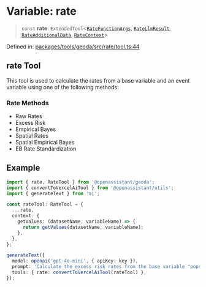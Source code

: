 # Variable: rate

> `const` **rate**: `ExtendedTool`\<[`RateFunctionArgs`](../type-aliases/RateFunctionArgs.md), [`RateLlmResult`](../type-aliases/RateLlmResult.md), [`RateAdditionalData`](../type-aliases/RateAdditionalData.md), [`RateContext`](../type-aliases/RateContext.md)\>

Defined in: [packages/tools/geoda/src/rate/tool.ts:44](https://github.com/GeoDaCenter/openassistant/blob/0f7bf760e453a1735df9463dc799b04ee2f630fd/packages/tools/geoda/src/rate/tool.ts#L44)

## rate Tool

This tool is used to calculate the rates from a base variable and an event variable using one of the following methods:

### Rate Methods

- Raw Rates
- Excess Risk
- Empirical Bayes
- Spatial Rates
- Spatial Empirical Bayes
- EB Rate Standardization

## Example
```ts
import { rate, RateTool } from '@openassistant/geoda';
import { convertToVercelAiTool } from '@openassistant/utils';
import { generateText } from 'ai';

const rateTool: RateTool = {
  ...rate,
  context: {
    getValues: (datasetName, variableName) => {
      return getValues(datasetName, variableName);
    },
  },
};

generateText({
  model: openai('gpt-4o-mini', { apiKey: key }),
  prompt: 'Calculate the excess risk rates from the base variable "population" and the event variable "crimes"',
  tools: { rate: convertToVercelAiTool(rateTool) },
});
```
